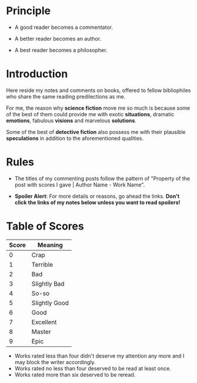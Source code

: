 ---
---

# Principle
+ A good reader becomes a commentator.

+ A better reader becomes an author.

+ A best reader becomes a philosopher.

# Introduction
Here reside my notes and comments on books, offered to fellow bibliophiles who share the same reading predilections as me.

For me, the reason why **science fiction** move me so much is because some of the best of them could provide me with exotic **situations**,  dramatic **emotions**, fabulous **visions** and marvelous **solutions**.

Some of the best of **detective fiction** also possess me with their plausible **speculations** in addition to the aforementioned qualities.


# Rules
+ The titles of my commenting posts follow the pattern of "Property of the post with scores I gave \| Author Name - Work Name".

+ **Spoiler Alert**: For more details or reasons, go ahead the links. **Don't click the links of my notes below unless you want to read spoilers!**

# Table of Scores

| Score | Meaning |
| ----- | ------- |
|   0   |  Crap   |
|   1   |  Terrible  |
|   2   |  Bad    |
|   3   | Slightly Bad |
|   4   | So-so |
|   5   | Slightly Good |
|   6   |  Good   |
|   7   |  Excellent |
|   8   |  Master |
|   9   |  Epic   |

+ Works rated less than four didn't deserve my attention any more and I may block the writer accordingly.
+ Works rated no less than four deserved to be read at least once.
+ Works rated more than six deserved to be reread.
